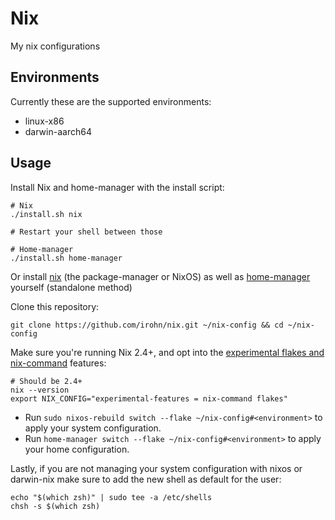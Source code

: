 # Nix
My nix configurations

## Environments
Currently these are the supported environments:
- linux-x86
- darwin-aarch64

## Usage
Install Nix and home-manager with the install script:
```
# Nix
./install.sh nix

# Restart your shell between those

# Home-manager
./install.sh home-manager
```
Or install [nix](https://nixos.org/download/) (the package-manager or NixOS)
as well as [home-manager](https://nix-community.github.io/home-manager/index.xhtml#sec-install-standalone) yourself (standalone method)

Clone this repository:
```
git clone https://github.com/irohn/nix.git ~/nix-config && cd ~/nix-config
```

Make sure you're running Nix 2.4+, and opt into the [experimental flakes and nix-command](https://nixos.wiki/wiki/Flakes) features:
```
# Should be 2.4+
nix --version
export NIX_CONFIG="experimental-features = nix-command flakes"
```

- Run `sudo nixos-rebuild switch --flake ~/nix-config#<environment>` to apply your system configuration.
- Run `home-manager switch --flake ~/nix-config#<environment>` to apply your home configuration.

Lastly, if you are not managing your system configuration with nixos or darwin-nix make sure to add the new shell as default for the user:
```
echo "$(which zsh)" | sudo tee -a /etc/shells
chsh -s $(which zsh)
```

